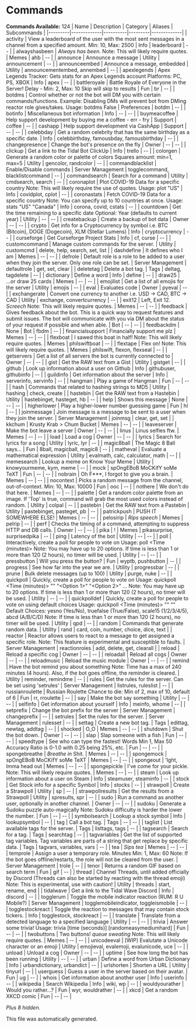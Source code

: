 # Commands
**Commands Available:** 124
| Name    | Description | Category | Aliases | Subcommands |
|---------|-------------|----------|---------|-------------|
| activity | View a leaderboard of the user with the most sent messages in a channel from a specified amount.  Min: 10, Max: 2500 | Info | leaderboard | -- |
| alwayshasbeen | *Always has been.*  Note: This will likely require quotes. | Memes | ahb | -- |
| announce | Announce a message | Utility | announcement | -- |
| announceembed | Announce a message, embedded | Utility | announcementembed, annembed | -- |
| apexlegends | Apex Legends Tracker: Gets stats for an Apex Legends account  Platforms: PC, PS, XBOX | Info | apex | -- |
| battleroyale | Battle Royale of Everyone in the Server!  Delay - Min: 2, Max: 10 Skip will skip to results | Fun | br | -- |
| botdms | Control whether or not the bot will DM you with certain commands/functions.  Example: Disabling DMs will prevent bot from DMing reactor role gives/takes.  Usage: botdms False | Preferences | botdm | -- |
| botinfo | Miscellaneous bot information | Info | -- | -- |
| buymeacoffee | Help support development by buying me a coffee - err - fry | Support | coffee | -- |
| cashapp | Help support development via CashApp | Support | -- | -- |
| celebbday | Get a random celebrity that has the same birthday as a specific date. | Info | celebbirthday, famousbday, famousbirthday | -- |
| changepresence | Change the bot's presence on the fly | Owner | -- | -- |
| clickup | Get a link to the Tidal Bot ClickUp | Info | trello | -- |
| colorgen | Generate a random color or palette of colors  Squares amount: min=1, max=5 | Utility | gencolor, randcolor | -- |
| commandblacklist | Enable/Disable commands | Server Management | togglecommand, blacklistcommand | -- |
| commandsearch | Search for a command | Utility | cmdsearch, search | -- |
| coronaplot | Plot COVID-19 Data for a specific country  Note: This will likely require the use of quotes.  Usage: plot "US" | Info | covidplot, cplot | -- |
| coronastats | Fetch COVID-19 Data for a specific country  Note: You can specify up to 10 countries at once.  Usage: stats "US" "Canada" | Info | corona, covid, cstats | -- |
| countdown | Get the time remaining to a specific date  Optional: Year (defaults to current year) | Utility | -- | -- |
| createbackup | Create a backup of bot data | Owner | -- | -- |
| crypto | Get info for a Cryptocurrency by symbol i.e. BTC (Bitcoin), DOGE (Dogecoin), XLM (Stellar Lumens) | Info | cryptocurrency | -- |
| curseforge | Get Curseforge Project Stats | Info | cf, curse | -- |
| customcommand | Manage custom commands for the server. | Utility | customcmd | delete, help, search, set, list |
| dashdefine | It defines who I am | Memes | -- | -- |
| defrole | Default role is a role to be added to a user when they join the server. Only one role can be set. | Server Management | defaultrole | get, set, clear |
| deletetag | Delete a bot tag. | Tags | deltag, tagdelete | -- |
| dictionary | Define a word | Info | define | -- |
| draw25 | ...or draw 25 cards | Memes | -- | -- |
| emojilist | Get a list of all emojis for the server | Utility | emojis | -- |
| eval | Evaluates code | Owner | pyeval | -- |
| exchangerate | Convert one currency to another i.e. USD -> CAD, BTC -> CAD | Utility | exchange, convertcurrency | -- |
| exit12 | Left, Exit 12. *Screech*  Note: This will likely require quotes. | Memes | -- | -- |
| feedback | Gives feedback about the bot. This is a quick way to request features and submit issues. The bot will communicate with you via DM about the status of your request if possible and when able. | Bot | -- | -- |
| feedbackdm | None | Bot | fbdm | -- |
| financialsupport | Financially support me plz | Memes | -- | -- |
| flexboat | I sawed this boat in half!  Note: This will likely require quotes. | Memes | philswiftboat | -- |
| flextape | Flex on!  Note: This will likely require quotes. | Memes | philswift, flexon, flexseal | -- |
| getservers | Get a list of all servers the bot is currently connected to | Owner | -- | -- |
| gist | Get the RAW text from a Gist | Utility | gistget | -- |
| github | Look up information about a user on Github | Info | githubuser, githubinfo | -- |
| guildinfo | Get information about the server | Info | serverinfo, servinfo | -- |
| hangman | Play a game of Hangman | Fun | -- | -- |
| hash | Commands that related to hashing strings to MD5 | Utility | hashing | check, create |
| hastebin | Get the RAW text from a Hastebin | Utility | hastebinget, hasteget, hb | -- |
| help | Shows this message | None | -- | -- |
| higherlower | Play a higher-lower number guessing game | Fun | hl | -- |
| joinmessage | Join message is a message to be sent to a user when they join the server. | Server Management | joinmsg | clear, get, set |
| kkchum | Krusty Krab > Chum Bucket | Memes | -- | -- |
| leaveserver | Make the bot leave a server | Owner | -- | -- |
| linus | Linus selfies ftw. | Memes | -- | -- |
| load | Load a cog | Owner | -- | -- |
| lyrics | Search for lyrics for a song | Utility | lyric, lyr | -- |
| magic8ball | The Magic 8 Ball says... | Fun | 8ball, magicball, magic8 | -- |
| matheval | Evaluate a mathematical expression | Utility | evalmath, calc, calculator, math | -- |
| memesearch | Lookup a meme on Know Your Meme | Utility | knowyourmeme, kym, meme | -- |
| mock | spOngEBoB MoCKifY soMe TeXT | Fun | -- | -- |
| nobrain | Oh F***, I forgot to give you a brain. | Memes | -- | -- |
| nocontext | Picks a random message from the channel, out-of-context.  Min: 10, Max: 10000 | Fun | ooc | -- |
| nothere | We don't do that here. | Memes | -- | -- |
| palette | Get a random color palette from an image.  If 'Top' is true, command will grab the most used colors instead of random. | Utility | colpal | -- |
| pastebin | Get the RAW text from a Pastebin | Utility | pastebinget, pasteget, pb | -- |
| patrickpush | PUSH IT SOMEWHERE ELSE! | Memes | -- | -- |
| pelosirip | *Rips speech* | Memes | pelrip | -- |
| perf | Checks the timing of a command, attempting to suppress HTTP and DB calls. | Owner | -- | -- |
| pika | ! | Memes | pikasurprise, surprisedpika | -- |
| ping | Latency of the bot | Utility | -- | -- |
| poll | Interactively, create a poll for people to vote on  Usage: poll <Time (minutes)> <Question>  Note: You may have up to 20 options. If time is less than 1 or more than 120 (2 hours), no timer will be used. | Utility | -- | -- |
| pressbutton | Will you press the button? | Fun | wyptb, pushbutton | -- |
| progress | See how far into the year we are. | Utility | progressbar | -- |
| prune | Bulk delete messages (up to 100) | Utility | purge, nuke | -- |
| quickpoll | Quickly, create a poll for people to vote on  Usage: quickpoll <Time (minutes)> "<Question>" "<Option 1>" "<Option 2>" ...  Note: You may have up to 20 options. If time is less than 1 or more than 120 (2 hours), no timer will be used. | Utility | -- | -- |
| quickpolldef | Quickly, create a poll for people to vote on using default choices  Usage: quickpoll <Time (minutes)> "<Question>" "<Default Choice>"  Default Choices: yesno (Yes/No), truefalse (True/False), scale15 (1/2/3/4/5), abcd (A/B/C/D)  Note: If time is less than 1 or more than 120 (2 hours), no timer will be used. | Utility | qpd | -- |
| random | Commands that generate random data. | Utility | rand | card, coin, number, choice, dice, text |
| reactor | Reactor allows users to react to a message to get assigned a specific role.  Note: This feature is experimental and susceptible to faults. | Server Management | reactionroles | add, delete, get, clearall |
| reload | Reload a specific cog | Owner | -- | -- |
| reloadall | Reload all cogs | Owner | -- | -- |
| reloadmusic | Reload the music module | Owner | -- | -- |
| remind | Have the bot remind you about something  Note: Time has a max of 240 minutes (4 hours). Also, if the bot goes offline, the reminder is cleared. | Utility | reminder, remindme | -- |
| rules | Get the rules for the server.  Can be set using 'setrules' | Server Management | listrules, ruleslist | -- |
| russianroulette | Russian Roulette  Chance to die: Min of 2, max of 10, default of 6 | Fun | rr, rroulette | -- |
| say | Make the bot say something | Utility | -- | -- |
| selfinfo | Get information about yourself | Info | meinfo, whome | -- |
| setprefix | Change the bot prefix for the server | Server Management | changeprefix | -- |
| setrules | Set the rules for the server. | Server Management | rulesset | -- |
| settag | Create a new bot tag. | Tags | edittag, newtag, addtag | -- |
| shocked | O_O | Memes | -- | -- |
| shutdown | Shut the bot down. | Owner | -- | -- |
| slap | Slap someone with a fish | Fun | -- | -- |
| speedtype | See who can type the fastest!  Words Min 1, Max 50  Accuracy Ratio is 0-1.0 with 0.25 being 25%, etc. | Fun | -- | -- |
| spongebreathe | *Breathe in* Shit. | Memes | -- | -- |
| spongemock | spOngEBoB MoCKifY soMe TeXT | Memes | -- | -- |
| spongeout | 'Ight, Imma head out | Memes | -- | -- |
| spongepickle | I've come for your pickle.  Note: This will likely require quotes. | Memes | -- | -- |
| steam | Look up information about a user on Steam | Info | steamuser, steaminfo | -- |
| stock | Get Stock info for a specific Symbol | Info | stocks | -- |
| strawpoll | Create a Strawpoll | Utility | sp | -- |
| strawpollresults | Get the results from a Strawpoll | Utility | spresults, spr | -- |
| sudo | Run a command as another user, optionally in another channel. | Owner | -- | -- |
| sudoku | Generate a Sudoku puzzle auto-magically  Note: Sudoku difficulty is harder the lower the number. | Fun | -- | -- |
| symbolsearch | Lookup a stock symbol | Info | lookupsymbol | -- |
| tag | Call a bot tag. | Tags | -- | -- |
| taglist | List available tags for the server. | Tags | listtags, tags | -- |
| tagsearch | Search for a tag. | Tags | searchtag | -- |
| tagvariables | Get the list of supported tag variables.  Tag variables are parts of a string that get replace by specific data. | Tags | tagvars, variables, vars | -- |
| tea | *Sips tea* | Memes | -- | -- |
| temprole | Assign a user a temporary role.  Minutes Min: 1, Max: 60  Note: If the bot goes offline/restarts, the role will not be cleared from the user. | Server Management | trole | -- |
| tenor | Returns a random GIF based on search term | Fun | gif | -- |
| thread | Channel Threads, until added officially by Discord  (Threads can also be started by reacting with the thread emoji)  Note: This is experimental, use with caution! | Utility | threads | start, rename, end |
| tidalwave | Get a link to the Tidal Wave Discord | Info | discord | -- |
| togglerum | Toggle the mobile indicator reaction (RUM: R U Mobile?) | Server Management | togglemobileindicator, toggleismobile | -- |
| togglestockreact | Toggle the reaction to messages that may contain stock tickers. | Info | togglestock, stockreact | -- |
| translate | Translate from a detected language to a specified language | Utility | -- | -- |
| trivia | Answer some trivia!  Usage: trivia [time (seconds)] [randomeasymediumhard]  | Fun | -- | -- |
| twobuttons | Two buttons! *queue sweating*  Note: This will likely require quotes.         | Memes | -- | -- |
| unicodeeval | [WIP] Evalutate a Unicode character or an emoji | Utility | emojieval, evalemoji, evalunicode, uce | -- |
| unload | Unload a cog | Owner | -- | -- |
| uptime | See how long the bot has been running | Utility | -- | -- |
| urban | Define a word from Urban Dictionary | Info | urbandictionary, urbandict | -- |
| urlshorten | Shorten a URL | Utility | tinyurl | -- |
| userguess | Guess a user in the server based on their avatar. | Fun | ug | -- |
| whois | Get information about another user | Info | userinfo | -- |
| wikipedia | Search Wikipedia | Info | wiki, wp | -- |
| wouldyourather | Would you rather...? | Fun | wyr, wouldrather | -- |
| xkcd | Get a random XKCD comic | Fun | -- | -- |

*Plus 8 hidden.*

This file was automatically generated.